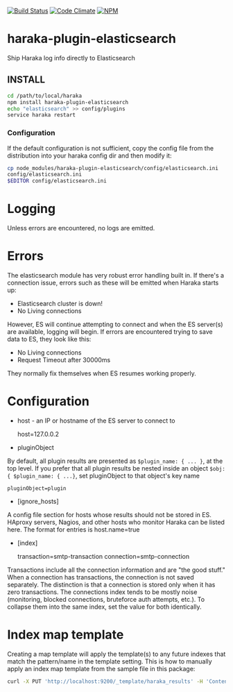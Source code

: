 [![Build Status][ci-img]][ci-url]
[![Code Climate][clim-img]][clim-url]
[![NPM][npm-img]][npm-url]

# haraka-plugin-elasticsearch

Ship Haraka log info directly to Elasticsearch

## INSTALL

```sh
cd /path/to/local/haraka
npm install haraka-plugin-elasticsearch
echo "elasticsearch" >> config/plugins
service haraka restart
```

### Configuration

If the default configuration is not sufficient, copy the config file from the distribution into your haraka config dir and then modify it:

```sh
cp node_modules/haraka-plugin-elasticsearch/config/elasticsearch.ini
config/elasticsearch.ini
$EDITOR config/elasticsearch.ini
```


# Logging

Unless errors are encountered, no logs are emitted.

# Errors

The elasticsearch module has very robust error handling built in. If there's a
connection issue, errors such as these will be emitted when Haraka starts
up:

* Elasticsearch cluster is down!
* No Living connections

However, ES will continue attempting to connect and when the ES server(s) are
available, logging will begin. If errors are encountered trying to save data
to ES, they look like this:

* No Living connections
* Request Timeout after 30000ms

They normally fix themselves when ES resumes working properly.

# Configuration

* host - an IP or hostname of the ES server to connect to

    host=127.0.0.2

* pluginObject

By default, all plugin results are presented as `$plugin_name: { ... }`, at
the top level. If you prefer that all plugin results be nested inside an
object `$obj: { $plugin_name: { ...}`, set pluginObject to that object's key name

    pluginObject=plugin


* [ignore_hosts]

A config file section for hosts whose results should not be stored in
ES. HAproxy servers, Nagios, and other hosts who monitor Haraka can be listed
here. The format for entries is host.name=true

* [index]

    transaction=smtp-transaction
    connection=smtp-connection

Transactions include all the connection information and are "the good stuff."
When a connection has transactions, the connection is not saved separately.
The distinction is that a connection is stored only when it has zero
transactions. The connections index tends to be mostly noise (monitoring,
blocked connections, bruteforce auth attempts, etc.). To collapse them into
the same index, set the value for both identically.


# Index map template

Creating a map template will apply the template(s) to any future indexes that
match the pattern/name in the template setting. This is how to manually apply
an index map template from the sample file in this package:

```sh
curl -X PUT 'http://localhost:9200/_template/haraka_results' -H 'Content-Type: application/json' -d @index-map-template.json
```


<!-- leave these buried at the bottom of the document -->
[ci-img]: https://github.com/haraka/haraka-plugin-elasticsearch/workflows/Unit%20Tests/badge.svg
[ci-url]: https://github.com/haraka/haraka-plugin-elasticsearch/actions?query=workflow%3A%22Unit+Tests%22
[clim-img]: https://codeclimate.com/github/haraka/haraka-plugin-elasticsearch/badges/gpa.svg
[clim-url]: https://codeclimate.com/github/haraka/haraka-plugin-elasticsearch
[npm-img]: https://nodei.co/npm/haraka-plugin-elasticsearch.png
[npm-url]: https://www.npmjs.com/package/haraka-plugin-elasticsearch
